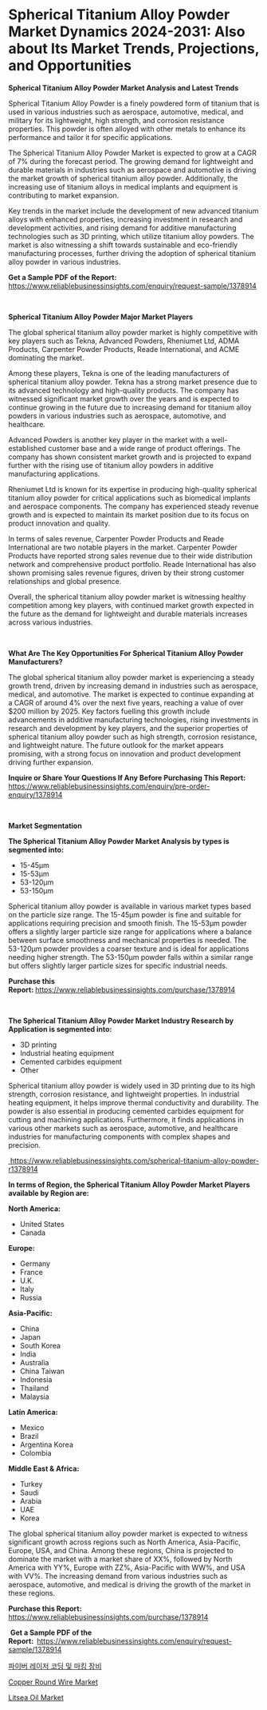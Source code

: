 <p><h1>Spherical Titanium Alloy Powder Market Dynamics 2024-2031: Also about Its Market Trends, Projections, and Opportunities</h1></p><p><strong>Spherical Titanium Alloy Powder Market Analysis and Latest Trends</strong></p>
<p><p>Spherical Titanium Alloy Powder is a finely powdered form of titanium that is used in various industries such as aerospace, automotive, medical, and military for its lightweight, high strength, and corrosion resistance properties. This powder is often alloyed with other metals to enhance its performance and tailor it for specific applications.</p><p>The Spherical Titanium Alloy Powder Market is expected to grow at a CAGR of 7% during the forecast period. The growing demand for lightweight and durable materials in industries such as aerospace and automotive is driving the market growth of spherical titanium alloy powder. Additionally, the increasing use of titanium alloys in medical implants and equipment is contributing to market expansion.</p><p>Key trends in the market include the development of new advanced titanium alloys with enhanced properties, increasing investment in research and development activities, and rising demand for additive manufacturing technologies such as 3D printing, which utilize titanium alloy powders. The market is also witnessing a shift towards sustainable and eco-friendly manufacturing processes, further driving the adoption of spherical titanium alloy powder in various industries.</p></p>
<p><strong>Get a Sample PDF of the Report:&nbsp;</strong> <a href="https://www.reliablebusinessinsights.com/enquiry/request-sample/1378914">https://www.reliablebusinessinsights.com/enquiry/request-sample/1378914</a></p>
<p>&nbsp;</p>
<p><strong>Spherical Titanium Alloy Powder Major Market Players</strong></p>
<p><p>The global spherical titanium alloy powder market is highly competitive with key players such as Tekna, Advanced Powders, Rheniumet Ltd, ADMA Products, Carpenter Powder Products, Reade International, and ACME dominating the market.</p><p>Among these players, Tekna is one of the leading manufacturers of spherical titanium alloy powder. Tekna has a strong market presence due to its advanced technology and high-quality products. The company has witnessed significant market growth over the years and is expected to continue growing in the future due to increasing demand for titanium alloy powders in various industries such as aerospace, automotive, and healthcare.</p><p>Advanced Powders is another key player in the market with a well-established customer base and a wide range of product offerings. The company has shown consistent market growth and is projected to expand further with the rising use of titanium alloy powders in additive manufacturing applications.</p><p>Rheniumet Ltd is known for its expertise in producing high-quality spherical titanium alloy powder for critical applications such as biomedical implants and aerospace components. The company has experienced steady revenue growth and is expected to maintain its market position due to its focus on product innovation and quality.</p><p>In terms of sales revenue, Carpenter Powder Products and Reade International are two notable players in the market. Carpenter Powder Products have reported strong sales revenue due to their wide distribution network and comprehensive product portfolio. Reade International has also shown promising sales revenue figures, driven by their strong customer relationships and global presence.</p><p>Overall, the spherical titanium alloy powder market is witnessing healthy competition among key players, with continued market growth expected in the future as the demand for lightweight and durable materials increases across various industries.</p></p>
<p>&nbsp;</p>
<p><strong>What Are The Key Opportunities For Spherical Titanium Alloy Powder Manufacturers?</strong></p>
<p><p>The global spherical titanium alloy powder market is experiencing a steady growth trend, driven by increasing demand in industries such as aerospace, medical, and automotive. The market is expected to continue expanding at a CAGR of around 4% over the next five years, reaching a value of over $200 million by 2025. Key factors fuelling this growth include advancements in additive manufacturing technologies, rising investments in research and development by key players, and the superior properties of spherical titanium alloy powder such as high strength, corrosion resistance, and lightweight nature. The future outlook for the market appears promising, with a strong focus on innovation and product development driving further expansion.</p></p>
<p><strong>Inquire or Share Your Questions If Any Before Purchasing This Report:</strong> <a href="https://www.reliablebusinessinsights.com/enquiry/pre-order-enquiry/1378914">https://www.reliablebusinessinsights.com/enquiry/pre-order-enquiry/1378914</a></p>
<p>&nbsp;</p>
<p><strong>Market Segmentation</strong></p>
<p><strong>The Spherical Titanium Alloy Powder Market Analysis by types is segmented into:</strong></p>
<p><ul><li>15-45μm</li><li>15-53μm</li><li>53-120μm</li><li>53-150μm</li></ul></p>
<p><p>Spherical titanium alloy powder is available in various market types based on the particle size range. The 15-45μm powder is fine and suitable for applications requiring precision and smooth finish. The 15-53μm powder offers a slightly larger particle size range for applications where a balance between surface smoothness and mechanical properties is needed. The 53-120μm powder provides a coarser texture and is ideal for applications needing higher strength. The 53-150μm powder falls within a similar range but offers slightly larger particle sizes for specific industrial needs.</p></p>
<p><strong>Purchase this Report:&nbsp;</strong><a href="https://www.reliablebusinessinsights.com/purchase/1378914">https://www.reliablebusinessinsights.com/purchase/1378914</a></p>
<p>&nbsp;</p>
<p><strong>The Spherical Titanium Alloy Powder Market Industry Research by Application is segmented into:</strong></p>
<p><ul><li>3D printing</li><li>Industrial heating equipment</li><li>Cemented carbides equipment</li><li>Other</li></ul></p>
<p><p>Spherical titanium alloy powder is widely used in 3D printing due to its high strength, corrosion resistance, and lightweight properties. In industrial heating equipment, it helps improve thermal conductivity and durability. The powder is also essential in producing cemented carbides equipment for cutting and machining applications. Furthermore, it finds applications in various other markets such as aerospace, automotive, and healthcare industries for manufacturing components with complex shapes and precision.</p></p>
<p><a href="https://www.reliablebusinessinsights.com/spherical-titanium-alloy-powder-r1378914">&nbsp;https://www.reliablebusinessinsights.com/spherical-titanium-alloy-powder-r1378914</a></p>
<p><strong>In terms of Region, the Spherical Titanium Alloy Powder Market Players available by Region are:</strong></p>
<p>
    <p> <strong> North America: </strong>
        <ul>
            <li>United States</li>
            <li>Canada</li>
        </ul>
        </p> 
    <p> <strong> Europe: </strong>
        <ul>
            <li>Germany</li>
            <li>France</li>
            <li>U.K.</li>
            <li>Italy</li>
            <li>Russia</li>
        </ul>
        </p> 
    <p> <strong> Asia-Pacific: </strong>
        <ul>
            <li>China</li>
            <li>Japan</li>
            <li>South Korea</li>
            <li>India</li>
            <li>Australia</li>
            <li>China Taiwan</li>
            <li>Indonesia</li>
            <li>Thailand</li>
            <li>Malaysia</li>
        </ul>
        </p> 
    <p> <strong> Latin America: </strong>
        <ul>
            <li>Mexico</li>
            <li>Brazil</li>
            <li>Argentina Korea</li>
            <li>Colombia</li>
        </ul>
        </p> 
    <p> <strong> Middle East & Africa: </strong>
        <ul>
            <li>Turkey</li>
            <li>Saudi</li>
            <li>Arabia</li>
            <li>UAE</li>
            <li>Korea</li>
        </ul>
    </p>
    </p>
<p><p>The global spherical titanium alloy powder market is expected to witness significant growth across regions such as North America, Asia-Pacific, Europe, USA, and China. Among these regions, China is projected to dominate the market with a market share of XX%, followed by North America with YY%, Europe with ZZ%, Asia-Pacific with WW%, and USA with VV%. The increasing demand from various industries such as aerospace, automotive, and medical is driving the growth of the market in these regions.</p></p>
<p><strong>Purchase this Report: </strong><a href="https://www.reliablebusinessinsights.com/purchase/1378914">https://www.reliablebusinessinsights.com/purchase/1378914</a></p>
<p>&nbsp;<strong>Get a Sample PDF of the Report:&nbsp;&nbsp;</strong><a href="https://www.reliablebusinessinsights.com/enquiry/request-sample/1378914">https://www.reliablebusinessinsights.com/enquiry/request-sample/1378914</a></p>
<p><strong></strong></p>
<p><p><a href="https://github.com/trmesnao7959541/Market-Research-Report-List-2/blob/main/1190839141405.md">파이버 레이저 코딩 및 마킹 장비</a></p><p><a href="https://github.com/LitzyGulgowski2023/Market-Research-Report-List-1/blob/main/copper-round-wire-market.md">Copper Round Wire Market</a></p><p><a href="https://github.com/zkngisync/Market-Research-Report-List-1/blob/main/litsea-oil-market.md">Litsea Oil Market</a></p></p>